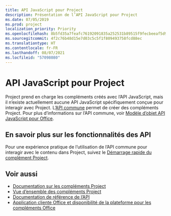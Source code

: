 ```yaml
---
title: API JavaScript pour Project
description: Présentation de l’API JavaScript pour Project
ms.date: 07/05/2019
ms.prod: project
localization_priority: Priority
ms.openlocfilehash: 8b5fd35a7feafc76192091835a252531b89515f9fecbeeaf5d94c00242362c81
ms.sourcegitcommit: 4f2c76b48d15e7d03c5c5f1f809493758fcd88ec
ms.translationtype: HT
ms.contentlocale: fr-FR
ms.lasthandoff: 08/07/2021
ms.locfileid: "57098080"
---
```

# <a name="javascript-api-for-project"></a>API JavaScript pour Project

Project prend en charge les compléments créés avec l’API JavaScript, mais il n’existe actuellement aucune API JavaScript spécifiquement conçue pour interagir avec Project. L’[API commune](/javascript/api/office) permet de créer des compléments Project. Pour plus d’informations sur l’API commune, voir [Modèle d’objet API JavaScript pour Office](../../develop/office-javascript-api-object-model.md). 

## <a name="learn-about-api-capabilities"></a>En savoir plus sur les fonctionnalités des API

Pour une expérience pratique de l’utilisation de l’API commune pour interagir avec le contenu dans Project, suivez le [Démarrage rapide du complément Project](../../quickstarts/project-quickstart.md). 

## <a name="see-also"></a>Voir aussi

- [Documentation sur les compléments Project](../../project/index.yml)
- [Vue d’ensemble des compléments Project](../../project/project-add-ins.md)
- [Documentation de référence de l’API](../javascript-api-for-office.md)
- [Application cliente Office et disponibilité de la plateforme pour les compléments Office](../../overview/office-add-in-availability.md)